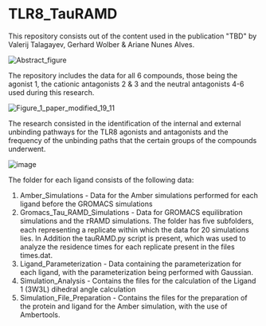 # TLR8_TauRAMD
This repository consists out of the content used in the publication "TBD" by Valerij Talagayev, Gerhard Wolber & Ariane Nunes Alves.

![Abstract_figure](https://github.com/user-attachments/assets/4a87db62-e2c6-4f49-9e3c-cd4f67639e03)

The repository includes the data for all 6 compounds, those being the agonist 1, the cationic antagonists 2 & 3 and the neutral antagonists 4-6 used during this research.

![Figure_1_paper_modified_19_11](https://github.com/user-attachments/assets/65e12726-3650-409d-b02a-c2bf9c78a74e)

The research consisted in the identification of the internal and external unbinding pathways for the TLR8 agonists and antagonists and the frequency of the unbinding paths that the certain groups
of the compounds underwent.

![image](https://github.com/user-attachments/assets/b10c81bd-5770-438b-b0d9-211c954ae279)

The folder for each ligand consists of the following data:
  1. Amber_Simulations - Data for the Amber simulations performed for each ligand before the GROMACS simulations
  2. Gromacs_Tau_RAMD_Simulations - Data for GROMACS equilibration simulations and the 𝜏RAMD simulations. The folder has five subfolders, each representing a replicate within which the data for 20 simulations lies.
In Addition the tauRAMD.py script is present, which was used to analyze the residence times for each replicate present in the files times.dat.
  3. Ligand_Parameterization - Data containing the parameterization for each ligand, with the parameterization being performed with Gaussian.
  4. Simulation_Analysis - Contains the files for the calculation of the Ligand 1 (3W3L) dihedral angle calculation
  5. Simulation_File_Preparation - Contains the files for the preparation of the protein and ligand for the Amber simulation, with the use of Ambertools.

